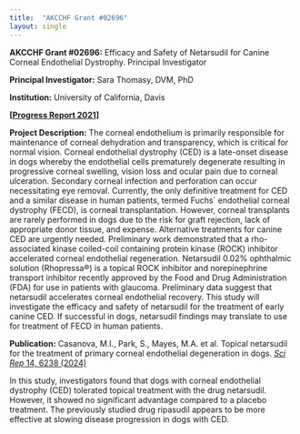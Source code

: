 ```yaml
---
title:  "AKCCHF Grant #02696"
layout: single
---
```


**AKCCHF Grant #02696:** Efficacy and Safety of Netarsudil for Canine Corneal Endothelial Dystrophy. Principal Investigator

**Principal Investigator:** Sara Thomasy, DVM, PhD

**Institution:** University of California, Davis

**[[Progress Report 2021](/files/akcchf02696my2summary.pdf)]**

**Project Description:** The corneal endothelium is primarily responsible for maintenance of corneal dehydration and transparency, which is critical for normal vision. Corneal endothelial dystrophy (CED) is a late-onset disease in dogs whereby the endothelial cells prematurely degenerate resulting in progressive corneal swelling, vision loss and ocular pain due to corneal ulceration. Secondary corneal infection and perforation can occur necessitating eye removal. Currently, the only definitive treatment for CED and a similar disease in human patients, termed Fuchs´ endothelial corneal dystrophy (FECD), is corneal transplantation. However, corneal transplants are rarely performed in dogs due to the risk for graft rejection, lack of appropriate donor tissue, and expense. Alternative treatments for canine CED are urgently needed. Preliminary work demonstrated that a rho-associated kinase coiled-coil containing protein kinase (ROCK) inhibitor accelerated corneal endothelial regeneration. Netarsudil 0.02% ophthalmic solution (Rhopressa®) is a topical ROCK inhibitor and norepinephrine transport inhibitor recently approved by the Food and Drug Administration (FDA) for use in patients with glaucoma. Preliminary data suggest that netarsudil accelerates corneal endothelial recovery. This study will investigate the efficacy and safety of netarsudil for the treatment of early canine CED. If successful in dogs, netarsudil findings may translate to use for treatment of FECD in human patients.

**Publication:** Casanova, M.I., Park, S., Mayes, M.A. et al. Topical netarsudil for the treatment of primary corneal endothelial degeneration in dogs. [*Sci Rep* 14, 6238 (2024)](https://www.nature.com/articles/s41598-024-56084-4)

In this study, investigators found that dogs with corneal endothelial dystrophy (CED) tolerated topical treatment with the drug netarsudil. However, it showed no significant advantage compared to a placebo treatment. The previously studied drug ripasudil appears to be more effective at slowing disease progression in dogs with CED.

